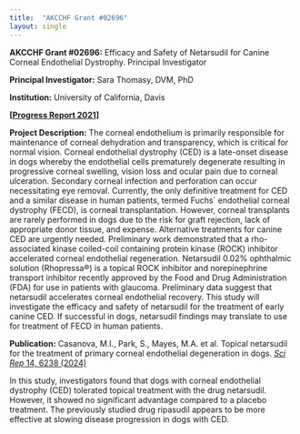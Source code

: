 ```yaml
---
title:  "AKCCHF Grant #02696"
layout: single
---
```


**AKCCHF Grant #02696:** Efficacy and Safety of Netarsudil for Canine Corneal Endothelial Dystrophy. Principal Investigator

**Principal Investigator:** Sara Thomasy, DVM, PhD

**Institution:** University of California, Davis

**[[Progress Report 2021](/files/akcchf02696my2summary.pdf)]**

**Project Description:** The corneal endothelium is primarily responsible for maintenance of corneal dehydration and transparency, which is critical for normal vision. Corneal endothelial dystrophy (CED) is a late-onset disease in dogs whereby the endothelial cells prematurely degenerate resulting in progressive corneal swelling, vision loss and ocular pain due to corneal ulceration. Secondary corneal infection and perforation can occur necessitating eye removal. Currently, the only definitive treatment for CED and a similar disease in human patients, termed Fuchs´ endothelial corneal dystrophy (FECD), is corneal transplantation. However, corneal transplants are rarely performed in dogs due to the risk for graft rejection, lack of appropriate donor tissue, and expense. Alternative treatments for canine CED are urgently needed. Preliminary work demonstrated that a rho-associated kinase coiled-coil containing protein kinase (ROCK) inhibitor accelerated corneal endothelial regeneration. Netarsudil 0.02% ophthalmic solution (Rhopressa®) is a topical ROCK inhibitor and norepinephrine transport inhibitor recently approved by the Food and Drug Administration (FDA) for use in patients with glaucoma. Preliminary data suggest that netarsudil accelerates corneal endothelial recovery. This study will investigate the efficacy and safety of netarsudil for the treatment of early canine CED. If successful in dogs, netarsudil findings may translate to use for treatment of FECD in human patients.

**Publication:** Casanova, M.I., Park, S., Mayes, M.A. et al. Topical netarsudil for the treatment of primary corneal endothelial degeneration in dogs. [*Sci Rep* 14, 6238 (2024)](https://www.nature.com/articles/s41598-024-56084-4)

In this study, investigators found that dogs with corneal endothelial dystrophy (CED) tolerated topical treatment with the drug netarsudil. However, it showed no significant advantage compared to a placebo treatment. The previously studied drug ripasudil appears to be more effective at slowing disease progression in dogs with CED.

